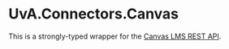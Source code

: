 # UvA.Connectors.Canvas
This is a strongly-typed wrapper for the [Canvas LMS REST API](https://canvas.instructure.com/doc/api/index.html).
